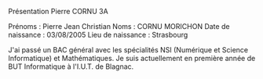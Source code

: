 Présentation Pierre CORNU 3A

Prénoms : Pierre Jean Christian
Noms : CORNU MORICHON
Date de naissance : 03/08/2005
Lieu de naissance : Strasbourg

J'ai passé un BAC général avec les spécialités NSI (Numérique et Science Informatique) et Mathématiques.
Je suis actuellement en première année de BUT Informatique à l'I.U.T. de Blagnac.